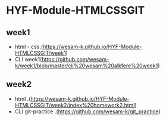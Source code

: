 # HYF-Module-HTMLCSSGIT

## week1 
- html - css.(https://wesam-k.github.io/HYF-Module-HTMLCSSGIT/week1)
- CLI week1(https://github.com/wesam-k/week1/blob/master/cli%20wesam%20alkfere%20week1)

## week2
- html .(https://wesam-k.github.io/HYF-Module-HTMLCSSGIT/week2/index%20homework2.html)
- CLI git-practice .(https://github.com/wesam-k/git_practice)
